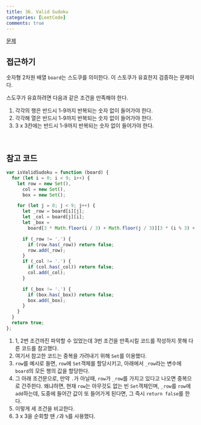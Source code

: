 ```yaml
---
title: 36. Valid Sudoku
categories: [LeetCode]
comments: true
---
```


[문제](https://leetcode.com/problems/valid-sudoku/)

## 접근하기

숫자형 2차원 배열 `board`는 스도쿠를 의미한다. 이 스토쿠가 유효한지 검증하는 문제이다.

스도쿠가 유효하려면 다음과 같은 조건을 만족해야 한다.

1. 각각의 행은 반드시 1-9까지 반복되는 숫자 없이 들어가야 한다.
2. 각각해 열은 반드시 1-9까지 반복되는 숫자 없이 들어가야 한다.
3. 3 x 3칸에는 반드시 1-9까지 반복되는 숫자 없이 들어가야 한다.

<br>

## 참고 코드

```js
var isValidSudoku = function (board) {
  for (let i = 0; i < 9; i++) {
    let row = new Set(),
      col = new Set(),
      box = new Set();

    for (let j = 0; j < 9; j++) {
      let _row = board[i][j];
      let _col = board[j][i];
      let _box =
        board[3 * Math.floor(i / 3) + Math.floor(j / 3)][3 * (i % 3) + (j % 3)];

      if (_row != '.') {
        if (row.has(_row)) return false;
        row.add(_row);
      }
      if (_col != '.') {
        if (col.has(_col)) return false;
        col.add(_col);
      }

      if (_box != '.') {
        if (box.has(_box)) return false;
        box.add(_box);
      }
    }
  }
  return true;
};
```

1. 1, 2번 조건까진 파악할 수 있었는데 3번 조건을 만족시킬 코드를 작성하지 못해 다른 코드를 참고했다.
2. 여기서 참고한 코드는 중복을 가려내기 위해 `Set`를 이용했다.
3. `row`를 예시로 들면, `row`에 `Set`객체를 할당시키고, 아래에서 `_row`라는 변수에 `board`의 모든 행의 값을 할당한다.
4. 그 아래 조건문으로, 만약 `.`가 아닐때, `row`가 `_row`를 가지고 있다고 나오면 중복으로 간주한다. 왜냐하면, 현재 `row`는 아무것도 없는 빈 `Set`객체인며, `_row`를 `row`에 `add`하는데, 도중에 들어간 값이 또 들어가게 된다면, 그 즉시 `return false`를 한다.
5. 이렇게 세 조건을 비교한다.
6. 3 x 3을 순회할 땐 `/`과 `%`를 사용했다.
